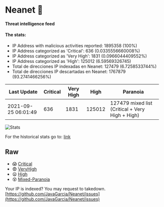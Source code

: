 # Neanet :hocho:
#### Threat intelligence feed
#### The stats:

- IP Address with malicious activities reported: 1895358 (100%)
- IP Address categorized as 'Critical':  636 (0.0335556660008%)
- IP Address categorized as 'Very High':  1831 (0.0966044409552%)
- IP Address categorized as 'High':  125012 (6.59569326745)
- Total de direcciones IP indexadas en Neanet:  127479 (6.7258533744%)
- Total de direcciones IP descartadas en Neanet:  1767879 (93.2741466256%)

| Last Update | Critical | Very High | High | Paranoia |
| --- | --- | --- | --- | --- |
| 2021-09-25 06:01:49 | 636 | 1831 | 125012 | 127479 mixed list (Critical + Very High + High)|

![Stats](https://docs.google.com/spreadsheets/d/e/2PACX-1vSnaNMIXVabIpDJjufMlzH7poXnshF3mgd8Is1g9ytUEzVsP5my4Trn8f-xkoLLQ38xpL3HtmUexLo6/pubchart?oid=501124687&format=image)

For the historical stats go to: [link](/stats.csv)
## Raw
- :scream: [Critical](https://raw.githubusercontent.com/JavaGarcia/Neanet/master/blacklists/neanet_critical.txt)
- :fearful: [VeryHigh](https://raw.githubusercontent.com/JavaGarcia/Neanet/master/blacklists/neanet_veryHigh.txtt)
- :frowning: [High](https://raw.githubusercontent.com/JavaGarcia/Neanet/master/blacklists/neanet_high.txt)
- :dizzy_face: [Mixed-Paranoia](https://raw.githubusercontent.com/JavaGarcia/Neanet/master/blacklists/neanet_all.txt)


Your IP is indexed? You may request to takedown. [https://github.com/JavaGarcia/Neanet/issues](https://github.com/JavaGarcia/Neanet/issues)

















































































































































































































































































































































































































































































































































































































































































































































































































































































































































































































































































































































































































































































































































































































































































































































































































































































































































































































































































































































































































































































































































































































































































































































































































































































































































































































































































































































































































































































































































































































































































































































































































































































































































































































































































































































































































































































































































































































































































































































































































































































































































































































































































































































































































































































































































































































































































































































































































































































































































































































































































































































































































































































































































































































































































































































































































































































































































































































































































































































































































































































































































































































































































































































































































































































































































































































































































































































































































































































































































































































































































































































































































































































































































































































































































































































































































































































































































































































































































































































































































































































































































































































































































































































































































































































































































































































































































































































































































































































































































































































































































































































































































